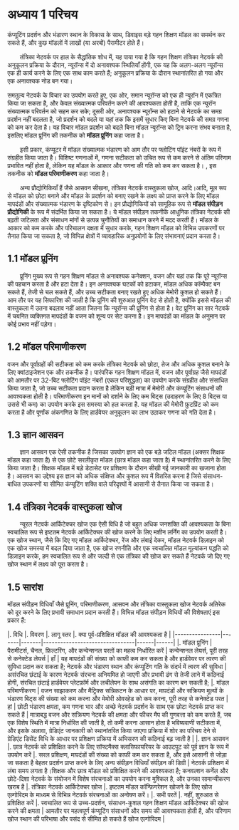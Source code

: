# अध्याय 1 परिचय

कंप्यूटिंग प्रदर्शन और भंडारण स्थान के विकास के साथ, डिवाइस बड़े गहन शिक्षण मॉडल का समर्थन कर सकते हैं, और कुछ मॉडलों में लाखों (या अरबों) पैरामीटर होते हैं।

&emsp;&emsp;तंत्रिका नेटवर्क पर हाल के सैद्धांतिक शोध में, यह पाया गया है कि गहन शिक्षण तंत्रिका नेटवर्क की अनुकूलन प्रक्रिया के दौरान, न्यूरॉन्स में दो अनावश्यक स्थितियाँ होंगी, एक यह कि अलग-अलग न्यूरॉन्स एक ही कार्य करने के लिए एक साथ काम करते हैं; अनुकूलन प्रक्रिया के दौरान स्थानांतरित हो गया और एक अनावश्यक नोड बन गया।

समतुल्य नेटवर्क के विचार का उपयोग करते हुए, एक ओर, समान न्यूरॉन्स को एक ही न्यूरॉन में एकत्रित किया जा सकता है, और केवल संख्यात्मक परिवर्तन करने की आवश्यकता होती है, ताकि एक न्यूरॉन संख्यात्मक परिवर्तन को सहन कर सके; दूसरी ओर, अनावश्यक न्यूरॉन्स को हटाने से नेटवर्क का समग्र प्रदर्शन नहीं बदलता है, जो प्रदर्शन को बदले या यहां तक ​​कि इसमें सुधार किए बिना नेटवर्क की समग्र गणना को कम कर देता है। यह विचार मॉडल प्रदर्शन को बदले बिना मॉडल न्यूरॉन्स को ट्रिम करना संभव बनाता है, इसलिए मॉडल प्रूनिंग की तकनीक को **मॉडल प्रूनिंग** कहा जाता है।

&emsp;&emsp;इसी प्रकार, कंप्यूटर में मॉडल संख्यात्मक भंडारण को आम तौर पर फ्लोटिंग पॉइंट नंबरों के रूप में संग्रहीत किया जाता है। विशिष्ट गणनाओं में, गणना सटीकता को उचित रूप से कम करने से अंतिम परिणाम प्रभावित नहीं होता है, लेकिन यह मॉडल के आकार और गणना की गति को कम कर सकता है। , इस तकनीक को **मॉडल परिमाणीकरण** कहा जाता है।

&emsp;&emsp;अन्य प्रौद्योगिकियाँ हैं जैसे आसवन सीखना, तंत्रिका नेटवर्क वास्तुकला खोज, आदि।आदि, मूल रूप से मॉडल को छोटा बनाने और मॉडल के प्रदर्शन को बनाए रखने के लक्ष्य को प्राप्त करने के लिए मॉडल मापदंडों और संख्यात्मक भंडारण के दृष्टिकोण से। इन प्रौद्योगिकियों को सामूहिक रूप से **मॉडल संपीड़न प्रौद्योगिकी** के रूप में संदर्भित किया जा सकता है। ये मॉडल संपीड़न तकनीकें आधुनिक तंत्रिका नेटवर्क की बढ़ती जटिलता और संसाधन मांगों से उत्पन्न चुनौतियों का समाधान करने में मदद करती हैं। मॉडल के आकार को कम करके और परिचालन दक्षता में सुधार करके, गहन शिक्षण मॉडल को विभिन्न उपकरणों पर तैनात किया जा सकता है, जो विभिन्न क्षेत्रों में व्यावहारिक अनुप्रयोगों के लिए संभावनाएं प्रदान करता है।

## 1.1 मॉडल प्रूनिंग

&emsp;&emsp;प्रूनिंग मुख्य रूप से गहन शिक्षण मॉडल से अनावश्यक कनेक्शन, वजन और यहां तक ​​कि पूरे न्यूरॉन्स की पहचान करता है और हटा देता है। इन अनावश्यक घटकों को हटाकर, मॉडल अधिक कॉम्पैक्ट बन सकते हैं, तेजी से चल सकते हैं, और उच्च सटीकता बनाए रखते हुए अधिक मेमोरी कुशल हो सकते हैं। आम तौर पर यह सिफारिश की जाती है कि प्रूनिंग की शुरुआत प्रूनिंग वेट से होती है, क्योंकि इससे मॉडल की वास्तुकला में उतना बदलाव नहीं आता जितना कि न्यूरॉन्स की प्रूनिंग से होता है। वेट प्रूनिंग का सार नेटवर्क में चयनित व्यक्तिगत मापदंडों के वजन को शून्य पर सेट करना है। इन मापदंडों का मॉडल के अनुमान पर कोई प्रभाव नहीं पड़ेगा।

## 1.2 मॉडल परिमाणीकरण

वजन और पूर्वाग्रहों की सटीकता को कम करके तंत्रिका नेटवर्क को छोटा, तेज और अधिक कुशल बनाने के लिए क्वांटाइजेशन एक और तकनीक है। पारंपरिक गहन शिक्षण मॉडल में, वजन और पूर्वाग्रह जैसे मापदंडों को आमतौर पर 32-बिट फ्लोटिंग पॉइंट नंबरों (एकल परिशुद्धता) का उपयोग करके संग्रहीत और संसाधित किया जाता है, जो उच्च सटीकता प्रदान करता है लेकिन बड़ी मात्रा में मेमोरी और कंप्यूटिंग संसाधनों की आवश्यकता होती है। परिमाणीकरण इन मानों को दर्शाने के लिए कम बिट्स (उदाहरण के लिए 8 बिट्स या उससे भी कम) का उपयोग करके इस समस्या को हल करता है. यह मॉडल की मेमोरी फ़ुटप्रिंट को कम करता है और पूर्णांक अंकगणित के लिए हार्डवेयर अनुकूलन का लाभ उठाकर गणना को गति देता है।

## 1.3 ज्ञान आसवन

&emsp;&emsp;ज्ञान आसवन एक ऐसी तकनीक है जिसका उपयोग ज्ञान को एक बड़े जटिल मॉडल (अक्सर शिक्षक मॉडल कहा जाता है) से एक छोटे सरलीकृत मॉडल (छात्र मॉडल कहा जाता है) में स्थानांतरित करने के लिए किया जाता है। शिक्षक मॉडल में बड़े डेटासेट पर प्रशिक्षण के दौरान सीखी गई जानकारी का खजाना होता है। आसवन का उद्देश्य इस ज्ञान को अधिक संक्षिप्त और कुशल रूप में वितरित करना है जिसे संसाधन-बाधित उपकरणों या सीमित कंप्यूटिंग शक्ति वाले परिदृश्यों में आसानी से तैनात किया जा सकता है।

## 1.4 तंत्रिका नेटवर्क वास्तुकला खोज

&emsp;&emsp;न्यूरल नेटवर्क आर्किटेक्चर खोज एक ऐसी विधि है जो बहुत अधिक जनशक्ति की आवश्यकता के बिना स्वचालित रूप से इष्टतम नेटवर्क आर्किटेक्चर की खोज करने के लिए मशीन लर्निंग का उपयोग करती है। एक खोज स्थान, जैसे कि दिए गए मॉडल आर्किटेक्चर, रेंज और लंबाई देकर, मॉडल नेटवर्क डिज़ाइन को एक खोज समस्या में बदल दिया जाता है, एक खोज रणनीति और एक स्वचालित मॉडल मूल्यांकन पद्धति को डिज़ाइन करके, हम स्वचालित रूप से और जल्दी से एक तंत्रिका की खोज कर सकते हैं नेटवर्क जो दिए गए खोज स्थान में लक्ष्य को पूरा करता है।

## 1.5 सारांश

मॉडल संपीड़न विधियाँ जैसे प्रूनिंग, परिमाणीकरण, आसवन और तंत्रिका वास्तुकला खोज नेटवर्क अतिरेक को दूर करने के लिए प्रभावी समाधान प्रदान करती हैं। विभिन्न मॉडल संपीड़न विधियों की विशेषताएं इस प्रकार हैं:

|. विधि |. विवरण |. लागू स्तर |. क्या पूर्व-प्रशिक्षित मॉडल की आवश्यकता है |
|----------------|-------|-------|--------------------------------|------|------|
|. मॉडल प्रूनिंग | पैरामीटर्स, चैनल, फ़िल्टरिंग, और कन्वेन्शनल परतों का महत्व निर्धारित करें | कन्वेन्शनल लेयर्स, पूरी तरह से कनेक्टेड लेयर्स | हाँ | यह मापदंडों की संख्या को काफी कम कर सकता है और हार्डवेयर पर त्वरण की सुविधा प्रदान कर सकता है; नेटवर्क और भंडारण स्थान और कंप्यूटिंग गति के संदर्भ में त्वरण की सुविधा | असंरचित छंटाई के कारण नेटवर्क संरचना अनियमित हो जाएगी और प्रभावी ढंग से तेजी लाने में कठिनाई होगी, संरचित छंटाई हार्डवेयर प्लेटफ़ॉर्म और लचीलेपन के साथ असंगति का कारण बन सकती है;
|. मॉडल परिमाणीकरण | वजन साझाकरण और मैट्रिक्स सन्निकटन के आधार पर, मापदंडों और सक्रियण मूल्यों के भंडारण बिट्स की संख्या को कम करना और मेमोरी ओवरहेड को कम करना, पूरी तरह से कनेक्टेड परत | हां | छोटी भंडारण क्षमता, कम गणना भार और अच्छे नेटवर्क प्रदर्शन के साथ एक छोटा नेटवर्क प्राप्त कर सकते हैं | मात्राबद्ध वजन और सक्रियण नेटवर्क की क्षमता और फीचर मैप की गुणवत्ता को कम करते हैं, जब एक विशेष स्थिति में मात्रा निर्धारित की जाती है, तो कमी करना आसान होता है भविष्यवाणी सटीकता में, और इसके अलावा, ग्रेडिएंट जानकारी को स्थानांतरित किया जाएगा प्रक्रिया में शोर का परिचय देने से ग्रेडिएंट डिसेंट विधि के आधार पर प्रशिक्षण प्रक्रिया में अभिसरण की कठिनाई बढ़ जाती है |
|. ज्ञान आसवन |. छात्र नेटवर्क को प्रशिक्षित करने के लिए सॉफ्टमैक्स क्लासिफायरियर के आउटपुट को पूर्व ज्ञान के रूप में उपयोग करें |. सरल प्रशिक्षण, मापदंडों की संख्या को काफी कम कर सकता है, और इसे आसानी से जोड़ा जा सकता है बेहतर प्रदर्शन प्राप्त करने के लिए अन्य संपीड़न विधियाँ संपीड़न की डिग्री | नेटवर्क प्रशिक्षण में लंबा समय लगता है।शिक्षक और छात्र मॉडल को प्रशिक्षित करने की आवश्यकता है; कनवल्शन कर्नेल और छोटे-दिशा नेटवर्क के संयोजन में विशेष संरचनाओं का उपयोग करना मुश्किल है, और उनका सामान्यीकरण खराब है
|. तंत्रिका नेटवर्क आर्किटेक्चर खोज |. इष्टतम मॉडल कॉन्फ़िगरेशन खोजने के लिए खोज एल्गोरिदम के माध्यम से विभिन्न नेटवर्क संरचनाओं का अन्वेषण करें। |. सभी परतें |. नहीं, शुरुआत से प्रशिक्षित करें |. स्वचालित रूप से उच्च-प्रदर्शन, संसाधन-कुशल गहन शिक्षण मॉडल आर्किटेक्चर की खोज करने की क्षमता | आमतौर पर महत्वपूर्ण कंप्यूटिंग संसाधनों और समय की आवश्यकता होती है, और परिणाम खोज स्थान की परिभाषा और पसंद से सीमित हो सकते हैं खोज एल्गोरिदम |